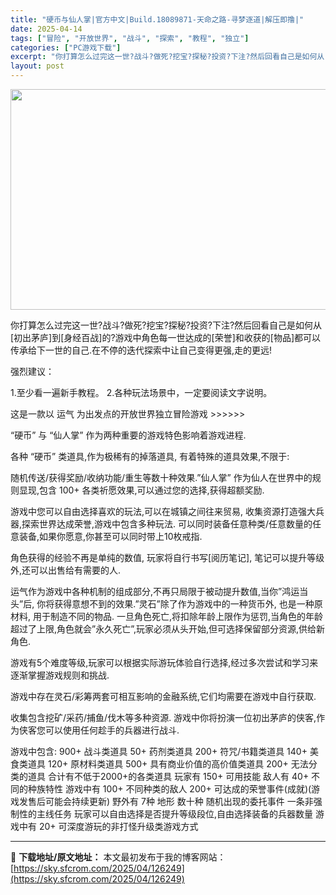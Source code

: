 ```yaml
---
title: "硬币与仙人掌|官方中文|Build.18089871-天命之路-寻梦逐道|解压即撸|"
date: 2025-04-14
tags: ["冒险", "开放世界", "战斗", "探索", "教程", "独立"]
categories: ["PC游戏下载"]
excerpt: "你打算怎么过完这一世?战斗?做死?挖宝?探秘?投资?下注?然后回看自己是如何从[初出茅庐]到[身经百战]的?游戏中角色每一世达成的[荣誉]和收获的[物品]都可以传承给下一世的自己.在不停的迭代探索中让自己变得更强,走的更远! 强烈建议： 1.至少看一遍新手教程。 2.各种玩法场景中，一定要阅读文字说&hellip;"
layout: post
---
```


<img class="aligncenter size-full wp-image-126227" src="https://sky.sfcrom.com/wp-content/uploads/2025/04/2025041409131056.webp" alt="" width="616" height="353" />

你打算怎么过完这一世?战斗?做死?挖宝?探秘?投资?下注?然后回看自己是如何从[初出茅庐]到[身经百战]的?游戏中角色每一世达成的[荣誉]和收获的[物品]都可以传承给下一世的自己.在不停的迭代探索中让自己变得更强,走的更远!

强烈建议：

1.至少看一遍新手教程。
2.各种玩法场景中，一定要阅读文字说明。

这是一款以 运气 为出发点的开放世界独立冒险游戏 &gt;&gt;&gt;&gt;&gt;&gt;

“硬币” 与 “仙人掌” 作为两种重要的游戏特色影响着游戏进程.

各种 “硬币” 类道具,作为极稀有的掉落道具, 有着特殊的道具效果,不限于:

随机传送/获得奖励/收纳功能/重生等数十种效果.”仙人掌” 作为仙人在世界中的规则显现,包含 100+ 各类祈愿效果,可以通过您的选择,获得超额奖励.

游戏中您可以自由选择喜欢的玩法,可以在城镇之间往来贸易,
收集资源打造强大兵器,探索世界达成荣誉,游戏中包含多种玩法.
可以同时装备任意种类/任意数量的任意装备,如果你愿意,你甚至可以同时带上10枚戒指.

角色获得的经验不再是单纯的数值, 玩家将自行书写[阅历笔记], 笔记可以提升等级外,还可以出售给有需要的人.

运气作为游戏中各种机制的组成部分,不再只局限于被动提升数值,当你”鸿运当头”后, 你将获得意想不到的效果.”灵石”除了作为游戏中的一种货币外, 也是一种原材料, 用于制造不同的物品.
一旦角色死亡,将扣除年龄上限作为惩罚,当角色的年龄超过了上限,角色就会”永久死亡”,玩家必须从头开始,但可选择保留部分资源,供给新角色.

游戏有5个难度等级,玩家可以根据实际游玩体验自行选择,经过多次尝试和学习来逐渐掌握游戏规则和挑战.

游戏中存在灵石/彩筹两套可相互影响的金融系统,它们均需要在游戏中自行获取.

收集包含挖矿/采药/捕鱼/伐木等多种资源.
游戏中你将扮演一位初出茅庐的侠客,作为侠客您可以使用任何趁手的兵器进行战斗.

游戏中包含: 900+ 战斗类道具
50+ 药剂类道具
200+ 符咒/书籍类道具
140+ 美食类道具
120+ 原材料类道具
500+ 具有商业价值的高价值类道具
200+ 无法分类的道具
合计有不低于2000+的各类道具
玩家有 150+ 可用技能
敌人有 40+ 不同的种族特性
游戏中有 100+ 不同种类的敌人
200+ 可达成的荣誉事件(成就)(游戏发售后可能会持续更新)
野外有 7种 地形
数十种 随机出现的委托事件
一条非强制性的主线任务
玩家可以自由选择是否提升等级段位,自由选择装备的兵器数量
游戏中有 20+ 可深度游玩的非打怪升级类游戏方式

---
📖 **下载地址/原文地址：** 本文最初发布于我的博客网站：[https://sky.sfcrom.com/2025/04/126249](https://sky.sfcrom.com/2025/04/126249)
